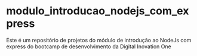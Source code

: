 # modulo_introducao_nodejs_com_express
Este é um repositório de projetos do módulo de introdução ao NodeJs com express do bootcamp de desenvolvimento da Digital Inovation One
